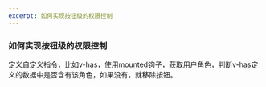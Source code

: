 ```yaml
---
excerpt: 如何实现按钮级的权限控制
---
```


### 如何实现按钮级的权限控制

定义自定义指令，比如v-has，使用mounted钩子，获取用户角色，判断v-has定义的数据中是否含有该角色，如果没有，就移除按钮。